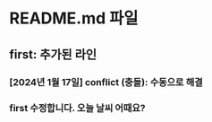 # README.md 파일

## first: 추가된 라인

### [2024년 1월 17일] conflict (충돌): 수동으로 해결

### first 수정합니다. 오늘 날씨 어때요?
